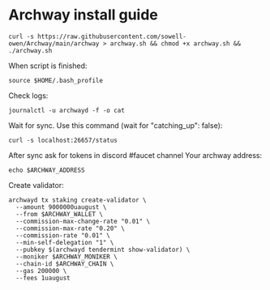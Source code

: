 # Archway install guide

```shell
curl -s https://raw.githubusercontent.com/sowell-owen/Archway/main/archway > archway.sh && chmod +x archway.sh && ./archway.sh
```
When script is finished:

```shell
source $HOME/.bash_profile
```

Check logs:
```shell
journalctl -u archwayd -f -o cat
```

Wait for sync. Use this command (wait for "catching_up": false): 
```shell
curl -s localhost:26657/status
```

After sync ask for tokens in discord #faucet channel
Your archway address:
```shell
echo $ARCHWAY_ADDRESS
```

Create validator:
```shell
archwayd tx staking create-validator \
  --amount 9000000uaugust \
  --from $ARCHWAY_WALLET \
  --commission-max-change-rate "0.01" \
  --commission-max-rate "0.20" \
  --commission-rate "0.01" \
  --min-self-delegation "1" \
  --pubkey $(archwayd tendermint show-validator) \
  --moniker $ARCHWAY_MONIKER \
  --chain-id $ARCHWAY_CHAIN \
  --gas 200000 \
  --fees 1uaugust
```
